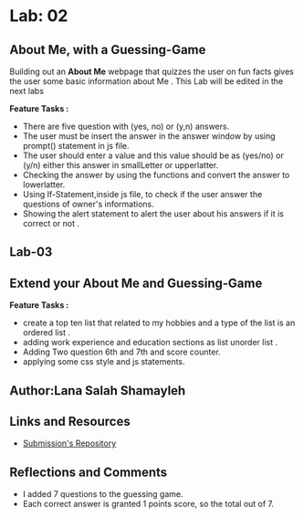 # Lab: 02

## About Me, with a Guessing-Game

Building out an **About Me** webpage that quizzes the user on fun facts gives the user some basic information about Me . This Lab will be edited in the next labs

**Feature Tasks :**

- There are five question with (yes, no) or (y,n) answers.
- The user must be insert the answer in the answer window by using prompt() statement in js file.
- The user should enter a value and this value should be as (yes/no) or  (y/n)  either this answer in smallLetter or upperlatter.
- Checking the answer by using the functions and convert the answer to lowerlatter.
- Using If-Statement,inside js file, to check if the user answer the questions of owner's informations.
- Showing the alert statement to alert the user about his answers if it is correct or not .

## Lab-03

## Extend your **About Me** and Guessing-Game

**Feature Tasks :**

- create a top ten list that related to my hobbies and a type of the list is an ordered list .
- adding work experience and education sections as list unorder list .
- Adding Two question 6th and 7th and score counter.
- applying some css style and js statements.

## **Author:Lana Salah Shamayleh**

## Links and Resources

- [Submission's Repository](https://github.com/LanaSShamayleh/About-Me.git)

## Reflections and Comments

- I added 7 questions to the guessing game.
- Each correct answer is granted 1 points score, so the total out of 7.
